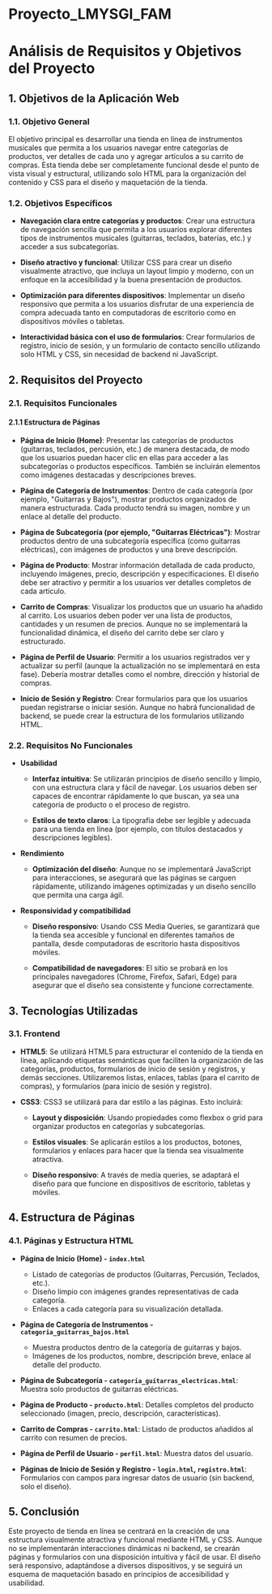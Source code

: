 # Proyecto_LMYSGI_FAM

# Análisis de Requisitos y Objetivos del Proyecto

## 1. Objetivos de la Aplicación Web

### 1.1. Objetivo General

El objetivo principal es desarrollar una tienda en línea de instrumentos musicales que permita a los usuarios navegar entre categorías de productos, ver detalles de cada uno y agregar artículos a su carrito de compras. Esta tienda debe ser completamente funcional desde el punto de vista visual y estructural, utilizando solo HTML para la organización del contenido y CSS para el diseño y maquetación de la tienda.

### 1.2. Objetivos Específicos

- **Navegación clara entre categorías y productos**: Crear una estructura de navegación sencilla que permita a los usuarios explorar diferentes tipos de instrumentos musicales (guitarras, teclados, baterías, etc.) y acceder a sus subcategorías.

- **Diseño atractivo y funcional**: Utilizar CSS para crear un diseño visualmente atractivo, que incluya un layout limpio y moderno, con un enfoque en la accesibilidad y la buena presentación de productos.

- **Optimización para diferentes dispositivos**: Implementar un diseño responsivo que permita a los usuarios disfrutar de una experiencia de compra adecuada tanto en computadoras de escritorio como en dispositivos móviles o tabletas.

- **Interactividad básica con el uso de formularios**: Crear formularios de registro, inicio de sesión, y un formulario de contacto sencillo utilizando solo HTML y CSS, sin necesidad de backend ni JavaScript.

## 2. Requisitos del Proyecto

### 2.1. Requisitos Funcionales

#### 2.1.1 Estructura de Páginas

- **Página de Inicio (Home)**: Presentar las categorías de productos (guitarras, teclados, percusión, etc.) de manera destacada, de modo que los usuarios puedan hacer clic en ellas para acceder a las subcategorías o productos específicos. También se incluirán elementos como imágenes destacadas y descripciones breves.

- **Página de Categoría de Instrumentos**: Dentro de cada categoría (por ejemplo, "Guitarras y Bajos"), mostrar productos organizados de manera estructurada. Cada producto tendrá su imagen, nombre y un enlace al detalle del producto.

- **Página de Subcategoría (por ejemplo, "Guitarras Eléctricas")**: Mostrar productos dentro de una subcategoría específica (como guitarras eléctricas), con imágenes de productos y una breve descripción.

- **Página de Producto**: Mostrar información detallada de cada producto, incluyendo imágenes, precio, descripción y especificaciones. El diseño debe ser atractivo y permitir a los usuarios ver detalles completos de cada artículo.

- **Carrito de Compras**: Visualizar los productos que un usuario ha añadido al carrito. Los usuarios deben poder ver una lista de productos, cantidades y un resumen de precios. Aunque no se implementará la funcionalidad dinámica, el diseño del carrito debe ser claro y estructurado.

- **Página de Perfil de Usuario**: Permitir a los usuarios registrados ver y actualizar su perfil (aunque la actualización no se implementará en esta fase). Debería mostrar detalles como el nombre, dirección y historial de compras.

- **Inicio de Sesión y Registro**: Crear formularios para que los usuarios puedan registrarse o iniciar sesión. Aunque no habrá funcionalidad de backend, se puede crear la estructura de los formularios utilizando HTML.

### 2.2. Requisitos No Funcionales

- **Usabilidad**

  - **Interfaz intuitiva**: Se utilizarán principios de diseño sencillo y limpio, con una estructura clara y fácil de navegar. Los usuarios deben ser capaces de encontrar rápidamente lo que buscan, ya sea una categoría de producto o el proceso de registro.

  - **Estilos de texto claros**: La tipografía debe ser legible y adecuada para una tienda en línea (por ejemplo, con títulos destacados y descripciones legibles).

- **Rendimiento**

  - **Optimización del diseño**: Aunque no se implementará JavaScript para interacciones, se asegurará que las páginas se carguen rápidamente, utilizando imágenes optimizadas y un diseño sencillo que permita una carga ágil.

- **Responsividad y compatibilidad**

  - **Diseño responsivo**: Usando CSS Media Queries, se garantizará que la tienda sea accesible y funcional en diferentes tamaños de pantalla, desde computadoras de escritorio hasta dispositivos móviles.

  - **Compatibilidad de navegadores**: El sitio se probará en los principales navegadores (Chrome, Firefox, Safari, Edge) para asegurar que el diseño sea consistente y funcione correctamente.

## 3. Tecnologías Utilizadas

### 3.1. Frontend

- **HTML5**: Se utilizará HTML5 para estructurar el contenido de la tienda en línea, aplicando etiquetas semánticas que faciliten la organización de las categorías, productos, formularios de inicio de sesión y registros, y demás secciones. Utilizaremos listas, enlaces, tablas (para el carrito de compras), y formularios (para inicio de sesión y registro).

- **CSS3**: CSS3 se utilizará para dar estilo a las páginas. Esto incluirá:

  - **Layout y disposición**: Usando propiedades como flexbox o grid para organizar productos en categorías y subcategorías.
  
  - **Estilos visuales**: Se aplicarán estilos a los productos, botones, formularios y enlaces para hacer que la tienda sea visualmente atractiva.
  
  - **Diseño responsivo**: A través de media queries, se adaptará el diseño para que funcione en dispositivos de escritorio, tabletas y móviles.

## 4. Estructura de Páginas

### 4.1. Páginas y Estructura HTML

- **Página de Inicio (Home) - `index.html`**

  - Listado de categorías de productos (Guitarras, Percusión, Teclados, etc.).
  - Diseño limpio con imágenes grandes representativas de cada categoría.
  - Enlaces a cada categoría para su visualización detallada.

- **Página de Categoría de Instrumentos - `categoria_guitarras_bajos.html`**

  - Muestra productos dentro de la categoría de guitarras y bajos.
  - Imágenes de los productos, nombre, descripción breve, enlace al detalle del producto.

- **Página de Subcategoría - `categoria_guitarras_electricas.html`**: Muestra solo productos de guitarras eléctricas.

- **Página de Producto - `producto.html`**: Detalles completos del producto seleccionado (imagen, precio, descripción, características).

- **Carrito de Compras - `carrito.html`**: Listado de productos añadidos al carrito con resumen de precios.

- **Página de Perfil de Usuario - `perfil.html`**: Muestra datos del usuario.

- **Páginas de Inicio de Sesión y Registro - `login.html`, `registro.html`**: Formularios con campos para ingresar datos de usuario (sin backend, solo el diseño).

## 5. Conclusión

Este proyecto de tienda en línea se centrará en la creación de una estructura visualmente atractiva y funcional mediante HTML y CSS. Aunque no se implementarán interacciones dinámicas ni backend, se crearán páginas y formularios con una disposición intuitiva y fácil de usar. El diseño será responsivo, adaptándose a diversos dispositivos, y se seguirá un esquema de maquetación basado en principios de accesibilidad y usabilidad.
